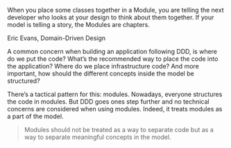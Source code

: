 When you place some classes together in a Module, you are telling the next developer who looks at your design to think about them together. If your model is telling a story, the Modules are chapters.

Eric Evans, Domain-Driven Design



A common concern when building an application following DDD, is where do we put the code? What’s the recommended way to place the code into the application? Where do we place infrastructure code? And more important, how should the different concepts inside the model be structured?

There’s a tactical pattern for this: modules. Nowadays, everyone structures the code in modules. But DDD goes ones step further and no technical concerns are considered when using modules. Indeed, it treats modules as a part of the model.



> Modules should not be treated as a way to separate code but as a way to separate meaningful concepts in the model.



